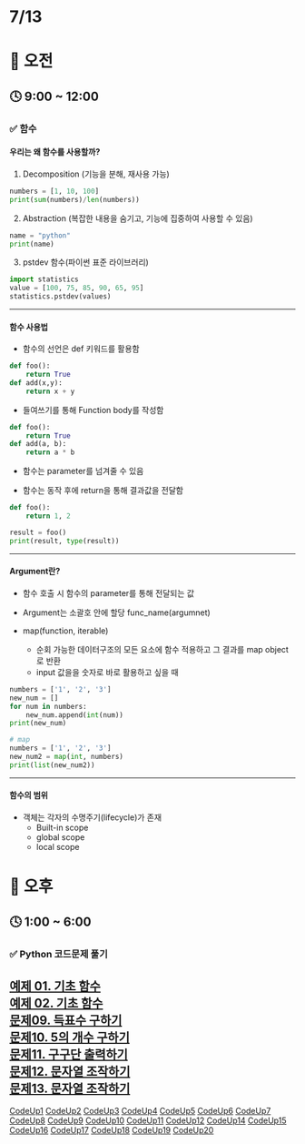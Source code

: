 # 7/13

# 🌇 오전

## 🕓 9:00 ~ 12:00

### ✅ 함수

#### 우리는 왜 함수를 사용할까?   

1. Decomposition (기능을 분해, 재사용 가능)   

```python
numbers = [1, 10, 100]
print(sum(numbers)/len(numbers))
```
2. Abstraction (복잡한 내용을 숨기고, 기능에 집중하여 사용할 수 있음)   

```python
name = "python"
print(name)
```
3. pstdev 함수(파이썬 표준 라이브러리)

```python
import statistics
value = [100, 75, 85, 90, 65, 95]
statistics.pstdev(values)
```

-----

#### 함수 사용법

- 함수의 선언은 def 키워드를 활용함
```python
def foo():
    return True
def add(x,y):
    return x + y
```
- 들여쓰기를 통해 Function body를 작성함
```python
def foo():
    return True
def add(a, b):
    return a * b
```
- 함수는 parameter를 넘겨줄 수 있음

- 함수는 동작 후에 return을 통해 결과값을 전달함
```python
def foo():
    return 1, 2

result = foo()
print(result, type(result))
```
-----

#### Argument란?

- 함수 호출 시 함수의 parameter를 통해 전달되는 값

- Argument는 소괄호 안에 할당 func_name(argumnet)

- map(function, iterable)
    - 순회 가능한 데이터구조의 모든 요소에 함수 적용하고 그 결과를 map object로 반환
    - input 값을을 숫자로 바로 활용하고 싶을 때
```python
numbers = ['1', '2', '3']
new_num = []
for num in numbers:
    new_num.append(int(num))
print(new_num)

# map
numbers = ['1', '2', '3']
new_num2 = map(int, numbers)
print(list(new_num2))
```
-----

#### 함수의 범위
- 객체는 각자의 수명주기(lifecycle)가 존재
    - Built-in scope
    - global scope
    - local scope

# 🌆 오후

## 🕓 1:00 ~ 6:00

### ✅ Python 코드문제 풀기

[예제 01. 기초 함수](practice_Code.py)   
[예제 02. 기초 함수](practice_Code2.py)   
[문제09. 득표수 구하기](Code9.py)   
[문제10. 5의 개수 구하기](Code10.py)   
[문제11. 구구단 출력하기](Code11.py)   
[문제12. 문자열 조작하기](Code12.py)   
[문제13. 문자열 조작하기](Code13.py)   
-----
[CodeUp1](../2%EC%A3%BC%EC%B0%A8%202022.07/CodeUp/CodeUp10.py)
[CodeUp2](../2%EC%A3%BC%EC%B0%A8%202022.07/CodeUp/CodeUp11.py)
[CodeUp3](../2%EC%A3%BC%EC%B0%A8%202022.07/CodeUp/CodeUp12.py)
[CodeUp4](../2%EC%A3%BC%EC%B0%A8%202022.07/CodeUp/CodeUp13.py)
[CodeUp5](../2%EC%A3%BC%EC%B0%A8%202022.07/CodeUp/CodeUp14.py)
[CodeUp6](../2%EC%A3%BC%EC%B0%A8%202022.07/CodeUp/CodeUp15.py)
[CodeUp7](../2%EC%A3%BC%EC%B0%A8%202022.07/CodeUp/CodeUp16.py)
[CodeUp8](../2%EC%A3%BC%EC%B0%A8%202022.07/CodeUp/CodeUp17.py)
[CodeUp9](../2%EC%A3%BC%EC%B0%A8%202022.07/CodeUp/CodeUp18.py)
[CodeUp10](../2%EC%A3%BC%EC%B0%A8%202022.07/CodeUp/CodeUp19.py)
[CodeUp11](../2%EC%A3%BC%EC%B0%A8%202022.07/CodeUp/CodeUp20.py)
[CodeUp12](../2%EC%A3%BC%EC%B0%A8%202022.07/CodeUp/CodeUp21.py)
[CodeUp14](../2%EC%A3%BC%EC%B0%A8%202022.07/CodeUp/CodeUp22.py)
[CodeUp15](../2%EC%A3%BC%EC%B0%A8%202022.07/CodeUp/CodeUp23.py)
[CodeUp16](../2%EC%A3%BC%EC%B0%A8%202022.07/CodeUp/CodeUp24.py)
[CodeUp17](../2%EC%A3%BC%EC%B0%A8%202022.07/CodeUp/CodeUp25.py)
[CodeUp18](../2%EC%A3%BC%EC%B0%A8%202022.07/CodeUp/CodeUp26.py)
[CodeUp19](../2%EC%A3%BC%EC%B0%A8%202022.07/CodeUp/CodeUp27.py)
[CodeUp20](../2%EC%A3%BC%EC%B0%A8%202022.07/CodeUp/CodeUp28.py)
